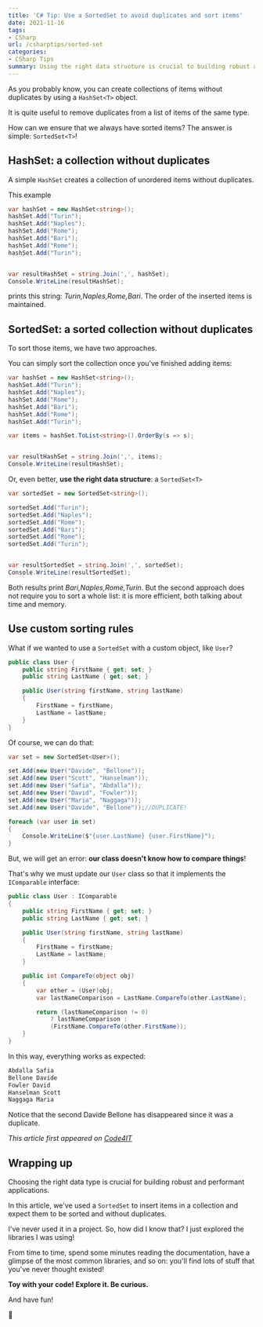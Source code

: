 ```yaml
---
title: 'C# Tip: Use a SortedSet to avoid duplicates and sort items'
date: 2021-11-16
tags:
- CSharp
url: /csharptips/sorted-set
categories:
- CSharp Tips
summary: Using the right data structure is crucial to building robust and efficient applications. So, why use a List or a HashSet to sort items (and remove duplicates) when you have a SortedSet?
---
```


As you probably know, you can create collections of items without duplicates by using a `HashSet<T>` object.

It is quite useful to remove duplicates from a list of items of the same type.

How can we ensure that we always have sorted items? The answer is simple: `SortedSet<T>`!

## HashSet: a collection without duplicates

A simple `HashSet` creates a collection of unordered items without duplicates.

This example

```cs
var hashSet = new HashSet<string>();
hashSet.Add("Turin");
hashSet.Add("Naples");
hashSet.Add("Rome");
hashSet.Add("Bari");
hashSet.Add("Rome");
hashSet.Add("Turin");


var resultHashSet = string.Join(',', hashSet);
Console.WriteLine(resultHashSet);
```

prints this string: _Turin,Naples,Rome,Bari_. The order of the inserted items is maintained.

## SortedSet: a sorted collection without duplicates

To sort those items, we have two approaches.

You can simply sort the collection once you've finished adding items:

```cs
var hashSet = new HashSet<string>();
hashSet.Add("Turin");
hashSet.Add("Naples");
hashSet.Add("Rome");
hashSet.Add("Bari");
hashSet.Add("Rome");
hashSet.Add("Turin");

var items = hashSet.ToList<string>().OrderBy(s => s);


var resultHashSet = string.Join(',', items);
Console.WriteLine(resultHashSet);

```

Or, even better, **use the right data structure**: a `SortedSet<T>`

```cs
var sortedSet = new SortedSet<string>();

sortedSet.Add("Turin");
sortedSet.Add("Naples");
sortedSet.Add("Rome");
sortedSet.Add("Bari");
sortedSet.Add("Rome");
sortedSet.Add("Turin");


var resultSortedSet = string.Join(',', sortedSet);
Console.WriteLine(resultSortedSet);
```

Both results print _Bari,Naples,Rome,Turin_. But the second approach does not require you to sort a whole list: it is more efficient, both talking about time and memory.

## Use custom sorting rules

What if we wanted to use a `SortedSet` with a custom object, like `User`?

```cs
public class User {
    public string FirstName { get; set; }
    public string LastName { get; set; }

    public User(string firstName, string lastName)
    {
        FirstName = firstName;
        LastName = lastName;
    }
}
```

Of course, we can do that:

```cs
var set = new SortedSet<User>();

set.Add(new User("Davide", "Bellone"));
set.Add(new User("Scott", "Hanselman"));
set.Add(new User("Safia", "Abdalla"));
set.Add(new User("David", "Fowler"));
set.Add(new User("Maria", "Naggaga"));
set.Add(new User("Davide", "Bellone"));//DUPLICATE!

foreach (var user in set)
{
    Console.WriteLine($"{user.LastName} {user.FirstName}");
}
```

But, we will get an error: **our class doesn't know how to compare things**!

That's why we must update our `User` class so that it implements the `IComparable` interface:

```cs
public class User : IComparable
{
    public string FirstName { get; set; }
    public string LastName { get; set; }

    public User(string firstName, string lastName)
    {
        FirstName = firstName;
        LastName = lastName;
    }

    public int CompareTo(object obj)
    {
        var other = (User)obj;
        var lastNameComparison = LastName.CompareTo(other.LastName);

        return (lastNameComparison != 0)
            ? lastNameComparison :
            (FirstName.CompareTo(other.FirstName));
    }
}
```

In this way, everything works as expected:

```txt
Abdalla Safia
Bellone Davide
Fowler David
Hanselman Scott
Naggaga Maria
```

Notice that the second Davide Bellone has disappeared since it was a duplicate.

_This article first appeared on [Code4IT](https://www.code4it.dev/)_

## Wrapping up

Choosing the right data type is crucial for building robust and performant applications.

In this article, we've used a `SortedSet` to insert items in a collection and expect them to be sorted and without duplicates.

I've never used it in a project. So, how did I know that? I just explored the libraries I was using!

From time to time, spend some minutes reading the documentation, have a glimpse of the most common libraries, and so on: you'll find lots of stuff that you've never thought existed!

**Toy with your code! Explore it. Be curious.**

And have fun!

🐧
